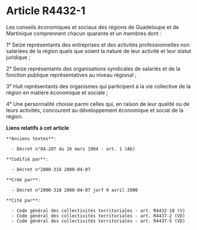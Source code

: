 # Article R4432-1

Les conseils économiques et sociaux des régions de Guadeloupe et de Martinique comprennent chacun quarante et un membres
dont :

1° Seize représentants des entreprises et des activités professionnelles non salariées de la région quels que soient la
nature de leur activité et leur statut juridique ;

2° Seize représentants des organisations syndicales de salariés et de la fonction publique représentatives au niveau
régional ;

3° Huit représentants des organismes qui participent à la vie collective de la région en matière économique et sociale ;

4° Une personnalité choisie parmi celles qui, en raison de leur qualité ou de leurs activités, concourent au développement
économique et social de la région.

**Liens relatifs à cet article**

	**Anciens textes**:

	  - Décret n°84-207 du 26 mars 1984 - art. 1 (Ab)

	**Codifié par**:

	  - Décret n°2000-318 2000-04-07

	**Créé par**:

	  - Décret n°2000-318 2000-04-07 jorf 9 avril 2000

	**Cité par**:

	  - Code général des collectivités territoriales - art. R4432-10 (V)
	  - Code général des collectivités territoriales - art. R4437-2 (VD)
	  - Code général des collectivités territoriales - art. R4437-5 (VD)
